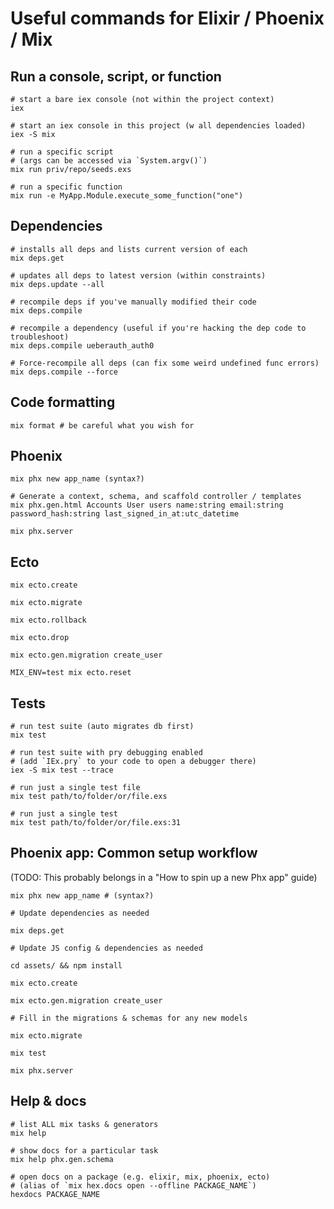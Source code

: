 # Useful commands for Elixir / Phoenix / Mix


## Run a console, script, or function

    # start a bare iex console (not within the project context)
    iex

    # start an iex console in this project (w all dependencies loaded)
    iex -S mix

    # run a specific script
    # (args can be accessed via `System.argv()`)
    mix run priv/repo/seeds.exs

    # run a specific function
    mix run -e MyApp.Module.execute_some_function("one")


## Dependencies

    # installs all deps and lists current version of each
    mix deps.get

    # updates all deps to latest version (within constraints)
    mix deps.update --all

    # recompile deps if you've manually modified their code
    mix deps.compile

    # recompile a dependency (useful if you're hacking the dep code to troubleshoot)
    mix deps.compile ueberauth_auth0

    # Force-recompile all deps (can fix some weird undefined func errors)
    mix deps.compile --force


## Code formatting

    mix format # be careful what you wish for


## Phoenix

    mix phx new app_name (syntax?)

    # Generate a context, schema, and scaffold controller / templates
    mix phx.gen.html Accounts User users name:string email:string password_hash:string last_signed_in_at:utc_datetime

    mix phx.server


## Ecto

    mix ecto.create

    mix ecto.migrate

    mix ecto.rollback

    mix ecto.drop

    mix ecto.gen.migration create_user

    MIX_ENV=test mix ecto.reset


## Tests

    # run test suite (auto migrates db first)
    mix test

    # run test suite with pry debugging enabled
    # (add `IEx.pry` to your code to open a debugger there)
    iex -S mix test --trace

    # run just a single test file
    mix test path/to/folder/or/file.exs

    # run just a single test
    mix test path/to/folder/or/file.exs:31


## Phoenix app: Common setup workflow
(TODO: This probably belongs in a "How to spin up a new Phx app" guide)

    mix phx new app_name # (syntax?)

    # Update dependencies as needed

    mix deps.get

    # Update JS config & dependencies as needed

    cd assets/ && npm install

    mix ecto.create

    mix ecto.gen.migration create_user

    # Fill in the migrations & schemas for any new models

    mix ecto.migrate

    mix test

    mix phx.server


## Help & docs

    # list ALL mix tasks & generators
    mix help

    # show docs for a particular task
    mix help phx.gen.schema

    # open docs on a package (e.g. elixir, mix, phoenix, ecto)
    # (alias of `mix hex.docs open --offline PACKAGE_NAME`)
    hexdocs PACKAGE_NAME


